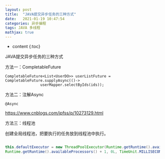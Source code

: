 ```yaml
---
layout: post
title:  "JAVA提交异步任务的三种方式"
date:   2021-01-19 10:47:54
categories: 异步编程
tags: JAVA 多线程
mathjax: true
---
```


* content
{:toc}

JAVA提交异步任务的三种方式




方法一：CompletableFuture

```
CompletableFuture<List<UserDO>> userListFuture = CompletableFuture.supplyAsync(()->
                userMapper.selectByIds(ids));
```

方法二：注解Async

    @Async
    
https://www.cnblogs.com/jpfss/p/10273129.html

方法三：线程池

创建全局线程池，把要执行的任务放到线程池中执行。

```java

this.defaultExecutor = new ThreadPoolExecutor(Runtime.getRuntime().availableProcessors() + 1,
Runtime.getRuntime().availableProcessors() + 1, 0L, TimeUnit.MILLISECONDS, new LinkedBlockingQueue(1000));
```

